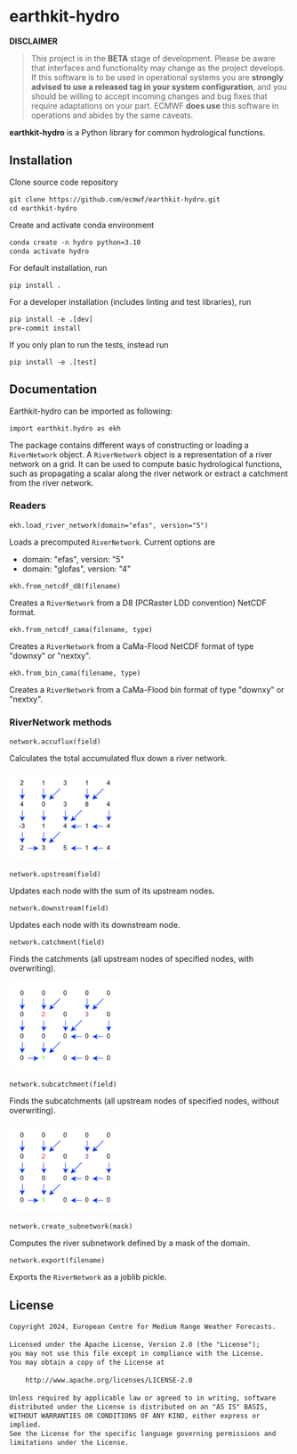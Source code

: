# earthkit-hydro

**DISCLAIMER**

> This project is in the **BETA** stage of development. Please be aware that interfaces and functionality may change as the project develops. If this software is to be used in operational systems you are **strongly advised to use a released tag in your system configuration**, and you should be willing to accept incoming changes and bug fixes that require adaptations on your part. ECMWF **does use** this software in operations and abides by the same caveats.

**earthkit-hydro** is a Python library for common hydrological functions.

## Installation
Clone source code repository

```
git clone https://github.com/ecmwf/earthkit-hydro.git
cd earthkit-hydro
```

Create and activate conda environment

```
conda create -n hydro python=3.10
conda activate hydro
```

For default installation, run

```
pip install .
```

For a developer installation (includes linting and test libraries), run

```
pip install -e .[dev]
pre-commit install
```

If you only plan to run the tests, instead run

```
pip install -e .[test]
```

## Documentation
Earthkit-hydro can be imported as following:
```
import earthkit.hydro as ekh
```

The package contains different ways of constructing or loading a `RiverNetwork` object. A `RiverNetwork` object is a representation of a river network on a grid.
It can be used to compute basic hydrological functions, such as propagating a scalar along the river network or extract a catchment from the river network.

### Readers

```
ekh.load_river_network(domain="efas", version="5")
```
Loads a precomputed `RiverNetwork`. Current options are
- domain: "efas", version: "5"
- domain: "glofas", version: "4"


```
ekh.from_netcdf_d8(filename)
```
Creates a `RiverNetwork` from a D8 (PCRaster LDD convention) NetCDF format.

```
ekh.from_netcdf_cama(filename, type)
```
Creates a `RiverNetwork` from a CaMa-Flood NetCDF format of type "downxy" or "nextxy".

```
ekh.from_bin_cama(filename, type)
```
Creates a `RiverNetwork` from a CaMa-Flood bin format of type "downxy" or "nextxy".

### RiverNetwork methods

```
network.accuflux(field)
```
Calculates the total accumulated flux down a river network.

<img src="docs/images/accuflux.gif" width="200px" height="160px" />

```
network.upstream(field)
```
Updates each node with the sum of its upstream nodes.

```
network.downstream(field)
```
Updates each node with its downstream node.

```
network.catchment(field)
```
Finds the catchments (all upstream nodes of specified nodes, with overwriting).

<img src="docs/images/catchment.gif" width="200px" height="160px" />

```
network.subcatchment(field)
```
Finds the subcatchments (all upstream nodes of specified nodes, without overwriting).

<img src="docs/images/subcatchment.gif" width="200px" height="160px" />

```
network.create_subnetwork(mask)
```
Computes the river subnetwork defined by a mask of the domain.

```
network.export(filename)
```
Exports the `RiverNetwork` as a joblib pickle.

## License

```
Copyright 2024, European Centre for Medium Range Weather Forecasts.

Licensed under the Apache License, Version 2.0 (the "License");
you may not use this file except in compliance with the License.
You may obtain a copy of the License at

    http://www.apache.org/licenses/LICENSE-2.0

Unless required by applicable law or agreed to in writing, software
distributed under the License is distributed on an "AS IS" BASIS,
WITHOUT WARRANTIES OR CONDITIONS OF ANY KIND, either express or implied.
See the License for the specific language governing permissions and
limitations under the License.
```
